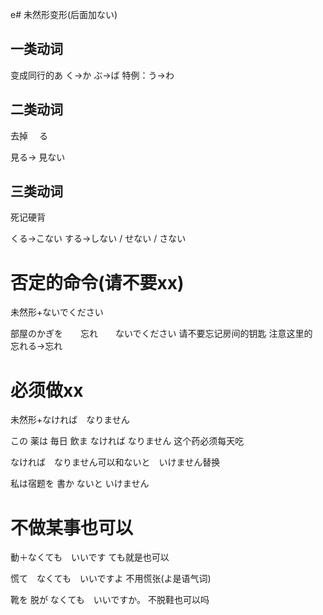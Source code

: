 e# 未然形变形(后面加ない)

## 一类动词
变成同行的あ
く→か
ぶ→ば
特例：う→わ

## 二类动词
去掉 　る

見る→ 見ない

## 三类动词
死记硬背

くる→こない
する→しない / せない / さない



# 否定的命令(请不要xx)
未然形+ないでください


部屋のかぎを　　忘れ　　ないでください
请不要忘记房间的钥匙
注意这里的　忘れる→忘れ


# 必须做xx
未然形+なければ　なりません

この 薬は 毎日 飲ま なければ なりません
这个药必须每天吃

なければ　なりません可以和ないと　いけません替换


私は宿题を  書か  ないと いけません

# 不做某事也可以

動＋なくても　いいです
ても就是也可以

慌て　なくても　いいですよ
不用慌张(よ是语气词)

靴を 脱が なくても　いいですか。
不脱鞋也可以吗


# 
